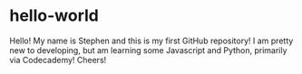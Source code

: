 hello-world
===========

Hello! My name is Stephen and this is my first GitHub repository!
I am pretty new to developing, but am learning some Javascript and Python, primarily via Codecademy!
Cheers!
